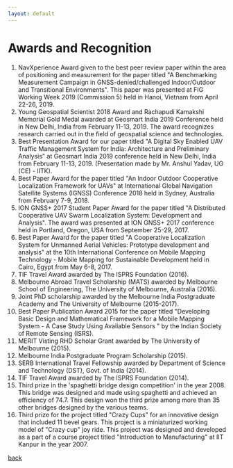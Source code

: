 ```yaml
---
layout: default
---
```


# Awards and Recognition

1. NavXperience Award given to the best peer review paper within the area of positioning and measurement for the paper titled "A Benchmarking Measurement Campaign in GNSS-denied/challenged Indoor/Outdoor and Transitional Environments". This paper was presented at FIG Working Week 2019 (Commission 5) held in Hanoi, Vietnam from April 22-26, 2019.
2. Young Geospatial Scientist 2018 Award and Rachapudi Kamakshi Memorial Gold Medal awarded at Geosmart India 2019 Conference held in New Delhi, India from February 11-13, 2019. The award recognizes research carried out in the field of geospatial science and technologies.
3. Best Presentation Award for our paper titled "A Digital Sky Enabled UAV Traffic Management System for India: Architecture and Preliminary Analysis" at Geosmart India 2019 conference held in New Delhi, India from February 11-13, 2019. (Presentation made by Mr. Anshul Yadav, UG (CE) - IITK).
4. Best Paper Award for the paper titled "An Indoor Outdoor Cooperative Localization Framework for UAVs" at International Global Navigation Satellite Systems (IGNSS) Conference 2018 held in Sydney, Australia from February 7-9, 2018.
5. ION GNSS+ 2017 Student Paper Award for the paper titled "A Distributed Cooperative UAV Swarm Localization System: Development and Analysis". The award was presented at ION GNSS+ 2017 conference held in Portland, Oregon, USA from September 25-29, 2017.
6. Best Paper Award for the paper titled "A Cooperative Localization System for Unmanned Aerial Vehicles: Prototype development and analysis" at the 10th International Conference on Mobile Mapping Technology - Mobile Mapping for Sustainable Development held in Cairo, Egypt from May 6-8, 2017.
7. TIF Travel Award awarded by The ISPRS Foundation (2016).
8. Melbourne Abroad Travel Scholarship (MATS) awarded by Melbourne School of Engineering, The University of Melbourne, Australia (2016).
9. Joint PhD scholarship awarded by the Melbourne India Postgraduate Academy and The University of Melbourne (2015-2017).
10. Best Paper Publication Award 2015 for the paper titled "Developing Basic Design and Mathematical Framework for a Mobile Mapping System - A Case Study Using Available Sensors " by the Indian Society of Remote Sensing (ISRS).
11. MERIT Visting RHD Scholar Grant awarded by The University of Melbourne (2015).
12. Melbourne India Postgraduate Program Scholarship (2015).
13. SERB International Travel Fellowship awarded by Department of Science and Technology (DST), Govt. of India (2014).
14. TIF Travel Award awarded by The ISPRS Foundation (2014).
15. Third prize in the 'spaghetti bridge design competition' in the year 2008. This bridge was designed and made using spaghetti and achieved an efficiency of 74.7. This design won the third prize among more than 35 other bridges designed by the various teams.
16. Third prize for the project titled "Crazy Cups" for an innovative design that included 11 bevel gears. This project is a miniaturized working model of "Crazy cup" joy ride. This project was designed and developed as a part of a course project titled "Introduction to Manufacturing" at IIT Kanpur in the year 2007.

[back](./)
